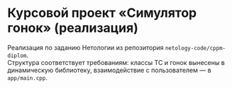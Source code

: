 # Курсовой проект «Симулятор гонок» (реализация)

Реализация по заданию Нетологии из репозитория `netology-code/cppm-diplom`.  
Структура соответствует требованиям: классы ТС и гонок вынесены в динамическую библиотеку, взаимодействие с пользователем — в `app/main.cpp`.
